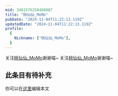 ```yaml
---
mid: 3461576258488887
title: "桃仙仙_MoMo"
pubDate: "2024-11-04T11:22:13.119Z"
updatedDate: "2024-11-04T11:22:13.119Z"
profile:
  {
    Nickname: ["桃仙仙_MoMo"],
  }
---
```


关注[桃仙仙_MoMo](https://space.bilibili.com/3461576258488887)谢谢喵~ 关注[桃仙仙_MoMo](https://space.bilibili.com/3461576258488887)谢谢喵~

## 此条目有待补充
你可以在[这里](https://github.com/Yuhanawa/VTuber.ICU/edit/master/src/content/v/桃仙仙_MoMo/index.md)编辑本文
